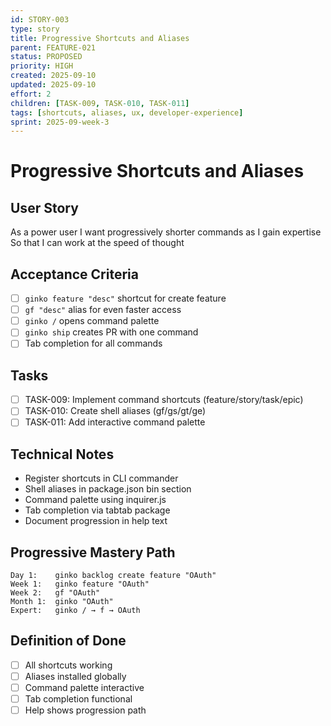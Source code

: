 ```yaml
---
id: STORY-003
type: story
title: Progressive Shortcuts and Aliases
parent: FEATURE-021
status: PROPOSED
priority: HIGH
created: 2025-09-10
updated: 2025-09-10
effort: 2
children: [TASK-009, TASK-010, TASK-011]
tags: [shortcuts, aliases, ux, developer-experience]
sprint: 2025-09-week-3
---
```


# Progressive Shortcuts and Aliases

## User Story
As a power user
I want progressively shorter commands as I gain expertise
So that I can work at the speed of thought

## Acceptance Criteria
- [ ] `ginko feature "desc"` shortcut for create feature
- [ ] `gf "desc"` alias for even faster access
- [ ] `ginko /` opens command palette
- [ ] `ginko ship` creates PR with one command
- [ ] Tab completion for all commands

## Tasks
- [ ] TASK-009: Implement command shortcuts (feature/story/task/epic)
- [ ] TASK-010: Create shell aliases (gf/gs/gt/ge)
- [ ] TASK-011: Add interactive command palette

## Technical Notes
- Register shortcuts in CLI commander
- Shell aliases in package.json bin section
- Command palette using inquirer.js
- Tab completion via tabtab package
- Document progression in help text

## Progressive Mastery Path
```
Day 1:    ginko backlog create feature "OAuth"
Week 1:   ginko feature "OAuth"
Week 2:   gf "OAuth"
Month 1:  ginko "OAuth"
Expert:   ginko / → f → OAuth
```

## Definition of Done
- [ ] All shortcuts working
- [ ] Aliases installed globally
- [ ] Command palette interactive
- [ ] Tab completion functional
- [ ] Help shows progression path